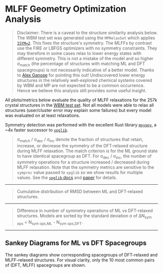 # MLFF Geometry Optimization Analysis

> Disclaimer: There is a caveat to the structure similarity analysis below. The WBM test set was generated using the `MPRelaxSet` which applies [`ISYM=2`](https://vasp.at/wiki/index.php/ISIF). This fixes the structure's symmetry. The MLFFs by contrast use the FIRE or LBFGS optimizers with no symmetry constraints. They may therefore in some cases relax to lower energy states with different symmetry. This is not a mistake of the model and so higher σ<sub>match</sub> (the percentage of structures with matching ML and DFT spacegroups) is not necessarily indicative of a better model. Thanks to [Alex Ganose](https://scholar.google.co.uk/citations?user=nVJFXWwAAAAJ) for pointing this out! Undiscovered lower energy structures in the relatively well-explored chemical systems covered by WBM and MP are not expected to be a common occurrence. Hence we believe this analysis still provides some useful insight.

All plots/metrics below evaluate the quality of MLFF relaxations for the 257k crystal structures in the [WBM test set](https://nature.com/articles/s41524-020-00481-6). Not all models were able to relax all structures (user/cluster error may explain some failures) but every model was evaluated on at least <slot name="min-relaxed-structures"/> relaxations.

Symmetry detection was performed with the excellent Rust library [`moyopy`](https://github.com/spglib/moyo), a ~4x faster successor to [`spglib`](https://spglib.readthedocs.io).

<slot name="geo-opt-metrics-table"/>

> σ<sub>match</sub> / σ<sub>dec</sub> / σ<sub>inc</sub> denote the fraction of structures that retain, increase, or decrease the symmetry of the DFT-relaxed structure during MLFF relaxation. The match criterion is for the ML ground state to have identical spacegroup as DFT. For σ<sub>dec</sub> / σ<sub>inc</sub>, the number of symmetry operations for a structure increased / decreased during MLFF relaxation. Note that the symmetry metrics are sensitive to the `symprec` value passed to `spglib` so we show results for multiple values. See the [`spglib` docs](https://spglib.readthedocs.io/en/latest/variable.html#symprec) and [paper](https://arxiv.org/html/1808.01590v2) for details.

<hr />

<slot name="struct-rmsd-cdf-models"/>

> Cumulative distribution of RMSD between ML and DFT-relaxed structures.

<hr />

<slot name="sym-ops-diff-bar"/>

> Difference in number of symmetry operations of ML vs DFT-relaxed structures. Models are sorted by the standard deviation σ of ΔN<sub>sym ops</sub> = N<sub >sym ops,ML</sub> - N<sub>sym ops,DFT</sub>.

---

## Sankey Diagrams for ML vs DFT Spacegroups

The sankey diagrams show corresponding spacegroups of DFT-relaxed and MLFF-relaxed structures. For visual clarity, only the 10 most common pairs of (DFT, MLFF) spacegroups are shown.

